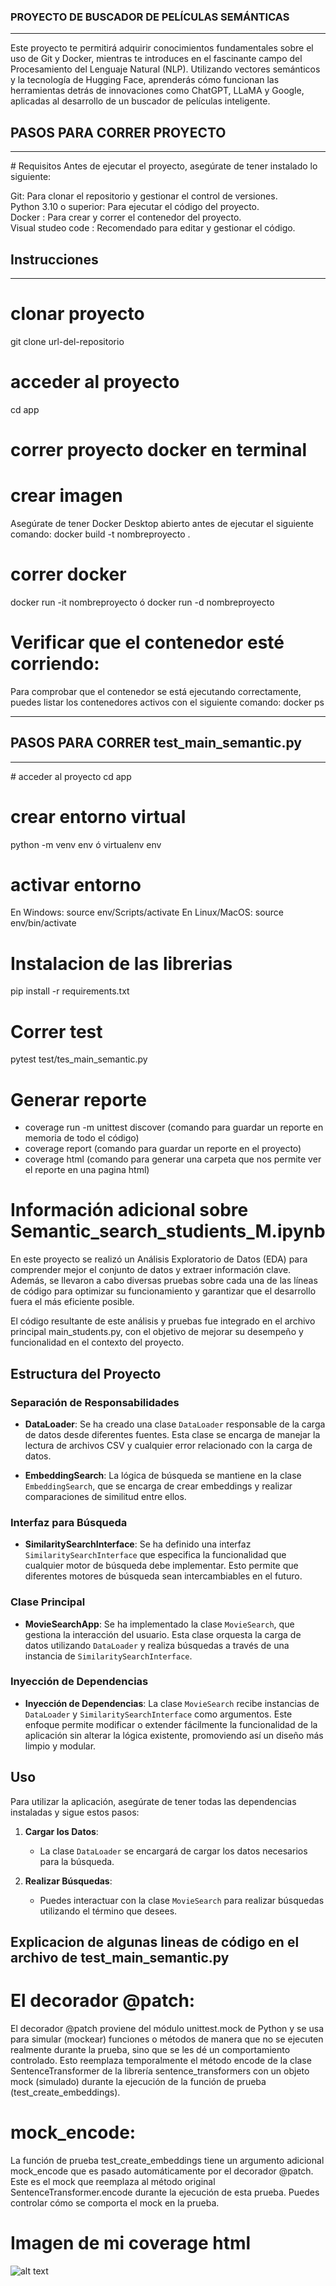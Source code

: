### PROYECTO DE BUSCADOR DE PELÍCULAS SEMÁNTICAS
<hr>
Este proyecto te permitirá adquirir conocimientos fundamentales sobre el uso de Git y Docker, mientras te introduces en el fascinante campo del Procesamiento del Lenguaje Natural (NLP). Utilizando vectores semánticos y la tecnología de Hugging Face, aprenderás cómo funcionan las herramientas detrás de innovaciones como ChatGPT, LLaMA y Google, aplicadas al desarrollo de un buscador de películas inteligente.

## PASOS PARA CORRER PROYECTO
<hr>
# Requisitos
Antes de ejecutar el proyecto, asegúrate de tener instalado lo siguiente:

Git: Para clonar el repositorio y gestionar el control de versiones.
<br>
Python 3.10 o superior: Para ejecutar el código del proyecto.
<br>
Docker : Para crear y correr el contenedor del proyecto.
<br>
Visual studeo code : Recomendado para editar y gestionar el código.

## Instrucciones
<hr>

# clonar proyecto
git clone url-del-repositorio
# acceder al proyecto
cd app
# correr proyecto docker en terminal
# crear imagen
Asegúrate de tener Docker Desktop abierto antes de ejecutar el siguiente comando:
docker build -t nombreproyecto .   
# correr docker
docker run -it nombreproyecto   ó   docker run -d nombreproyecto
# Verificar que el contenedor esté corriendo:
Para comprobar que el contenedor se está ejecutando correctamente, puedes listar los contenedores activos con el siguiente comando:
docker ps
<hr>

## PASOS PARA CORRER test_main_semantic.py
<hr>
# acceder al proyecto
cd app

# crear entorno virtual
python -m venv env
ó
virtualenv env

# activar entorno 
En Windows: source env/Scripts/activate
En Linux/MacOS: source env/bin/activate

# Instalacion de las librerias
pip install -r requirements.txt

# Correr test
pytest test/tes_main_semantic.py

# Generar reporte
* coverage run -m unittest discover (comando para guardar un reporte en memoria de todo el código)
* coverage report  (comando para guardar un reporte en el proyecto)
* coverage html    (comando para generar una carpeta que nos permite ver el reporte en una pagina html)


# Información adicional sobre Semantic_search_studients_M.ipynb

En este proyecto se realizó un Análisis Exploratorio de Datos (EDA) para comprender mejor el conjunto de datos y extraer información clave. Además, se llevaron a cabo diversas pruebas sobre cada una de las líneas de código para optimizar su funcionamiento y garantizar que el desarrollo fuera el más eficiente posible.

El código resultante de este análisis y pruebas fue integrado en el archivo principal main_students.py, con el objetivo de mejorar su desempeño y funcionalidad en el contexto del proyecto.

## Estructura del Proyecto

### Separación de Responsabilidades

- **DataLoader**: Se ha creado una clase `DataLoader` responsable de la carga de datos desde diferentes fuentes. Esta clase se encarga de manejar la lectura de archivos CSV y cualquier error relacionado con la carga de datos.
  
- **EmbeddingSearch**: La lógica de búsqueda se mantiene en la clase `EmbeddingSearch`, que se encarga de crear embeddings y realizar comparaciones de similitud entre ellos.

### Interfaz para Búsqueda

- **SimilaritySearchInterface**: Se ha definido una interfaz `SimilaritySearchInterface` que especifica la funcionalidad que cualquier motor de búsqueda debe implementar. Esto permite que diferentes motores de búsqueda sean intercambiables en el futuro.

### Clase Principal

- **MovieSearchApp**: Se ha implementado la clase `MovieSearch`, que gestiona la interacción del usuario. Esta clase orquesta la carga de datos utilizando `DataLoader` y realiza búsquedas a través de una instancia de `SimilaritySearchInterface`.

### Inyección de Dependencias

- **Inyección de Dependencias**: La clase `MovieSearch` recibe instancias de `DataLoader` y `SimilaritySearchInterface` como argumentos. Este enfoque permite modificar o extender fácilmente la funcionalidad de la aplicación sin alterar la lógica existente, promoviendo así un diseño más limpio y modular.

## Uso

Para utilizar la aplicación, asegúrate de tener todas las dependencias instaladas y sigue estos pasos:

1. **Cargar los Datos**:
   - La clase `DataLoader` se encargará de cargar los datos necesarios para la búsqueda.

2. **Realizar Búsquedas**:
   - Puedes interactuar con la clase `MovieSearch` para realizar búsquedas utilizando el término que desees.


## Explicacion de algunas lineas de código en el archivo de test_main_semantic.py

# El decorador @patch:
El decorador @patch proviene del módulo unittest.mock de Python y se usa para simular (mockear) funciones o métodos de manera que no se ejecuten realmente durante la prueba, sino que se les dé un comportamiento controlado.
Esto reemplaza temporalmente el método encode de la clase SentenceTransformer de la librería sentence_transformers con un objeto mock (simulado) durante la ejecución de la función de prueba (test_create_embeddings).

# mock_encode:
La función de prueba test_create_embeddings tiene un argumento adicional mock_encode que es pasado automáticamente por el decorador @patch. Este es el mock que reemplaza al método original SentenceTransformer.encode durante la ejecución de esta prueba. Puedes controlar cómo se comporta el mock en la prueba.

# Imagen de mi coverage html

![alt text](coverage_html.png)